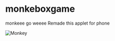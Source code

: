 # monkeboxgame
monkeee go weeee
Remade this applet for phone[](https://github.com/ZockerKatze/mbgKt)

![Monkey](https://c.tenor.com/RsjutCDdpg0AAAAd/tenor.gif)

